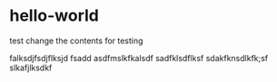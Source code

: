 # hello-world
test
change the contents for testing 

falksdjfsdjflksjd fsadd
asdfmslkfkalsdf
sadfklsdflksf
sdakfknsdlkfk;sf
slkafjlksdkf
